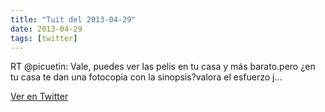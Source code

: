 ```yaml
---
title: "Tuit del 2013-04-29"
date: 2013-04-29
tags: [twitter]
---
```


RT @picuetin: Vale, puedes ver las pelis en tu casa y más barato.pero ¿en tu casa te dan una fotocopia con la sinopsis?valora el esfuerzo j…



[Ver en Twitter](https://twitter.com/i/web/status/328958545162805248)
